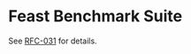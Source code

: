 # Feast Benchmark Suite

See [RFC-031](https://docs.google.com/document/d/12UuvTQnTTCJhdRgy6h10zSbInNGSyEJkIxpOcgOen1I/edit) for details.
